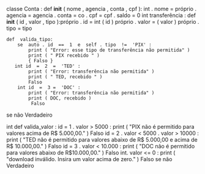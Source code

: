 classe  Conta :
    def  __init__ (  nome , agencia , conta , cpf ):
 int . nome  =  próprio . agencia  =  agencia
   . conta  =  co
   . cpf  =  cpf
  .  saldo  =  0
int transferência :
    def  __init__ (  id , valor , tipo ):próprio . id  =  int ( id )
        próprio . valor  =   ( valor )
        próprio . tipo  =  tipo

    def  valida_tipo:
        se  auto . id  ==  1  e  self . tipo  !=  'PIX' :
            print ( "Error: esse tipo de transferência não permitida" )
            print ( " PIX recebido " )
            { Falso }
       int id  =  2  =  'TED' :
            print ( "Error: transferência não permitida" )
            print ( " TED, recebido " )
            Falso
        int id  =  3 =  'DOC' :
            print ( "Error: transferência não permitida" )
            print ( DOC, recebido )
             Falso
   se não
           Verdadeiro

int def  valida_valor :
       id  =  1  . valor  >  5000 :
            print ( "PIX não é permitido para valores acima de R$ 5.000,00." )
            Falso
       id  =  2   . valor  <  5000  . valor  >  10000 :
            print ( "TED não é permitido para valores abaixo de R$ 5.000,00 e acima de R$ 10.000,00." )
            Falso
       id  =  3   . valor  <  10.000 :
            print ( "DOC não é permitido para valores abaixo de R$10.000,00." )
            Falso
        int. valor  <=  0 :
            print ( "download inválido. Insira um valor acima de zero." )
           Falso
      se não
                Verdadeiro
